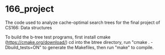 # 166_project
The code used to analyze cache-optimal search trees for the final project of CS166: Data structures

To build the b-tree test programs, first install cmake (https://cmake.org/download/)
cd into the btree directory, run "cmake . -Dbuild_tests=ON" to generate the Makefiles, then run "make" to compile.
